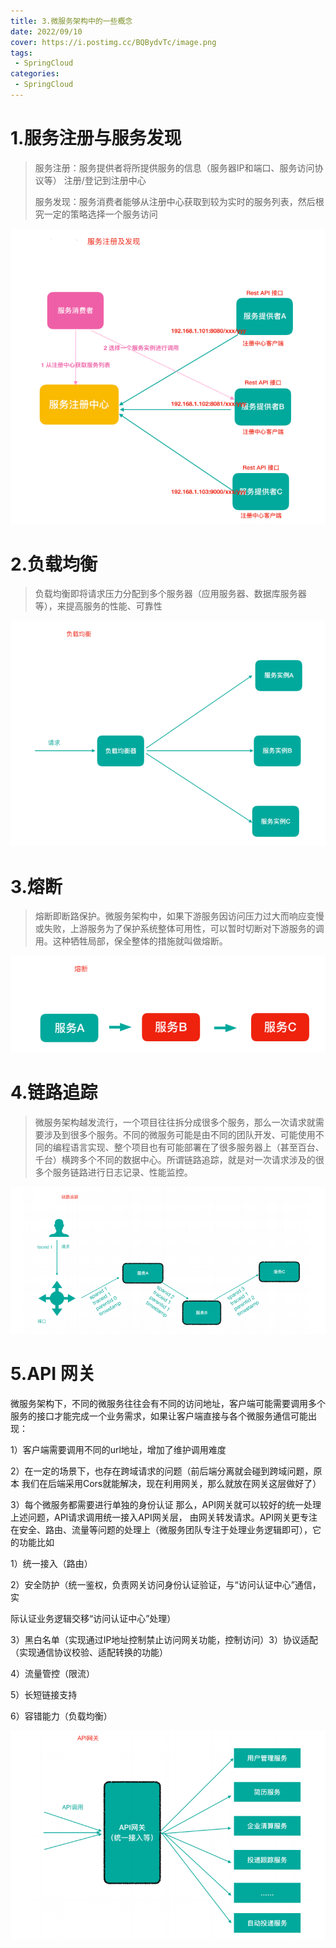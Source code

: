 ```yaml
---
title: 3.微服务架构中的⼀些概念
date: 2022/09/10
cover: https://i.postimg.cc/BQBydvTc/image.png
tags:
 - SpringCloud
categories:
 - SpringCloud
---
```


# **1.服务注册与服务发现** 

> 服务注册：服务提供者将所提供服务的信息（服务器IP和端⼝、服务访问协议等） 注册/登记到注册中⼼ 
>
> 服务发现：服务消费者能够从注册中⼼获取到较为实时的服务列表，然后根究⼀定的策略选择⼀个服务访问

![1696690511016](.\assets\1696690511016.png)

# **2.负载均衡** 

> 负载均衡即将请求压⼒分配到多个服务器（应⽤服务器、数据库服务器等），来提⾼服务的性能、可靠性

![1696690726892](.\assets\1696690726892.png)

# **3.熔断** 

> 熔断即断路保护。微服务架构中，如果下游服务因访问压⼒过⼤⽽响应变慢或失败，上游服务为了保护系统整体可⽤性，可以暂时切断对下游服务的调⽤。这种牺牲局部，保全整体的措施就叫做熔断。

![1696690814912](.\assets\1696690814912.png)

# **4.链路追踪**

> 微服务架构越发流⾏，⼀个项⽬往往拆分成很多个服务，那么⼀次请求就需要涉及到很多个服务。不同的微服务可能是由不同的团队开发、可能使⽤不同的编程语⾔实现、整个项⽬也有可能部署在了很多服务器上（甚⾄百台、千台）横跨多个不同的数据中⼼。所谓链路追踪，就是对⼀次请求涉及的很多个服务链路进⾏⽇志记录、性能监控。

![1696690883592](.\assets\1696690883592.png)

# **5.API** **网关** 

微服务架构下，不同的微服务往往会有不同的访问地址，客户端可能需要调⽤多个服务的接⼝才能完成⼀个业务需求，如果让客户端直接与各个微服务通信可能出现： 

1）客户端需要调⽤不同的url地址，增加了维护调⽤难度 

2）在⼀定的场景下，也存在跨域请求的问题（前后端分离就会碰到跨域问题，原本 我们在后端采⽤Cors就能解决，现在利⽤⽹关，那么就放在⽹关这层做好了） 

3）每个微服务都需要进⾏单独的身份认证 那么，API⽹关就可以较好的统⼀处理上述问题，API请求调⽤统⼀接⼊API⽹关层， 由⽹关转发请求。API⽹关更专注在安全、路由、流量等问题的处理上（微服务团队专注于处理业务逻辑即可），它的功能⽐如 

1）统⼀接⼊（路由） 

2）安全防护（统⼀鉴权，负责⽹关访问身份认证验证，与“访问认证中⼼”通信，实 

际认证业务逻辑交移“访问认证中⼼”处理） 

3）⿊⽩名单（实现通过IP地址控制禁⽌访问⽹关功能，控制访问）3）协议适配（实现通信协议校验、适配转换的功能） 

4）流量管控（限流） 

5）⻓短链接⽀持 

6）容错能⼒（负载均衡）

![1696691045475](.\assets\1696691045475.png)